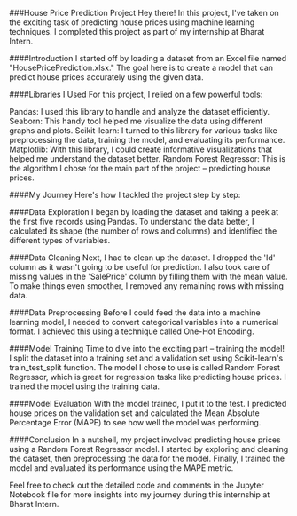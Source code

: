 ###House Price Prediction Project
Hey there! In this project, I've taken on the exciting task of predicting house prices using machine learning techniques. I completed this project as part of my internship at Bharat Intern.

####Introduction
I started off by loading a dataset from an Excel file named "HousePricePrediction.xlsx." The goal here is to create a model that can predict house prices accurately using the given data.

####Libraries I Used
For this project, I relied on a few powerful tools:

Pandas: I used this library to handle and analyze the dataset efficiently.
Seaborn: This handy tool helped me visualize the data using different graphs and plots.
Scikit-learn: I turned to this library for various tasks like preprocessing the data, training the model, and evaluating its performance.
Matplotlib: With this library, I could create informative visualizations that helped me understand the dataset better.
Random Forest Regressor: This is the algorithm I chose for the main part of the project – predicting house prices.

####My Journey
Here's how I tackled the project step by step:

####Data Exploration
I began by loading the dataset and taking a peek at the first five records using Pandas. To understand the data better, I calculated its shape (the number of rows and columns) and identified the different types of variables.

####Data Cleaning
Next, I had to clean up the dataset. I dropped the 'Id' column as it wasn't going to be useful for prediction. I also took care of missing values in the 'SalePrice' column by filling them with the mean value. To make things even smoother, I removed any remaining rows with missing data.

####Data Preprocessing
Before I could feed the data into a machine learning model, I needed to convert categorical variables into a numerical format. I achieved this using a technique called One-Hot Encoding.

####Model Training
Time to dive into the exciting part – training the model! I split the dataset into a training set and a validation set using Scikit-learn's train_test_split function. The model I chose to use is called Random Forest Regressor, which is great for regression tasks like predicting house prices. I trained the model using the training data.

####Model Evaluation
With the model trained, I put it to the test. I predicted house prices on the validation set and calculated the Mean Absolute Percentage Error (MAPE) to see how well the model was performing.

####Conclusion
In a nutshell, my project involved predicting house prices using a Random Forest Regressor model. I started by exploring and cleaning the dataset, then preprocessing the data for the model. Finally, I trained the model and evaluated its performance using the MAPE metric.

Feel free to check out the detailed code and comments in the Jupyter Notebook file for more insights into my journey during this internship at Bharat Intern.

